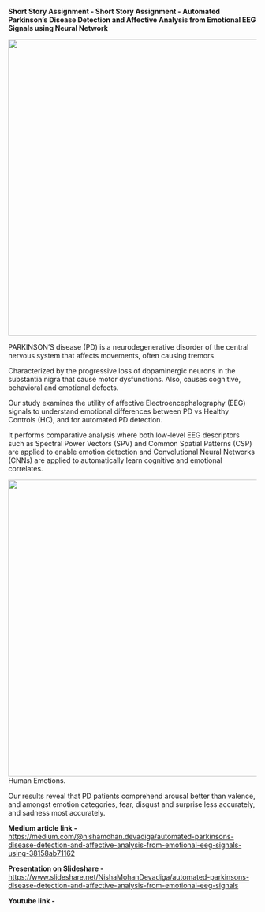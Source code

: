**Short Story Assignment - Short Story Assignment - Automated Parkinson’s Disease Detection and Affective Analysis from Emotional EEG Signals using Neural Network**

  <img src="https://media.giphy.com/media/9N2UvCx7wXLnG/giphy.gif" width=600>


PARKINSON’S disease (PD) is a neurodegenerative disorder of the central nervous system that affects movements, often causing tremors. 

Characterized by the progressive loss of dopaminergic neurons in the substantia nigra that cause motor dysfunctions. Also, causes cognitive, behavioral and emotional defects.

Our study examines the utility of affective Electroencephalography (EEG) signals to understand emotional differences between PD vs Healthy Controls (HC), and for automated PD detection. 

It performs comparative analysis where both low-level EEG descriptors such as Spectral Power Vectors (SPV) and Common Spatial Patterns (CSP) are applied to enable emotion detection and Convolutional Neural Networks (CNNs) are applied to automatically learn cognitive and emotional correlates.

<img src="https://media.giphy.com/media/8ExdHaMMOeJUc/giphy.gif" width=600>
        Human Emotions.
        


Our results reveal that PD patients comprehend arousal better than valence, and amongst emotion categories, fear, disgust and surprise less accurately, and sadness most accurately. 



**Medium article link -** https://medium.com/@nishamohan.devadiga/automated-parkinsons-disease-detection-and-affective-analysis-from-emotional-eeg-signals-using-38158ab71162

**Presentation on Slideshare -** https://www.slideshare.net/NishaMohanDevadiga/automated-parkinsons-disease-detection-and-affective-analysis-from-emotional-eeg-signals

**Youtube link -**
